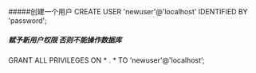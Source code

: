#####创建一个用户
CREATE USER 'newuser'@'localhost' IDENTIFIED BY 'password';

##### 赋予新用户权限  否则不能操作数据库
GRANT ALL PRIVILEGES ON * . * TO 'newuser'@'localhost’;
